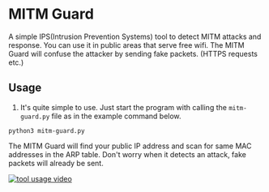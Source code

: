 # MITM Guard

A simple IPS(Intrusion Prevention Systems) tool to detect MITM attacks and response. You can use it in public areas that serve free wifi. The MITM Guard will confuse the attacker by sending fake packets. (HTTPS requests etc.)

## Usage

1. It's quite simple to use. Just start the program with calling the `mitm-guard.py` file as in the example command below.
```
python3 mitm-guard.py
```

The MITM Guard will find your public IP address and scan for same MAC addresses in the ARP table. Don't worry when it detects an attack, fake packets will already be sent.

[![tool usage video](https://img.youtube.com/vi/XjZsWeN4U90/0.jpg)](https://www.youtube.com/watch?v=XjZsWeN4U90)
